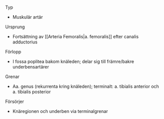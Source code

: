 Typ
- Muskulär artär

Ursprung
- Fortsättning av [[Arteria Femoralis|a. femoralis]] efter canalis adductorius

Förlopp
- I fossa poplitea bakom knäleden; delar sig till främre/bakre underbensartärer

Grenar
- Aa. genus (rekurrenta kring knäleden); terminalt: a. tibialis anterior och a. tibialis posterior

Försörjer
- Knäregionen och underben via terminalgrenar

